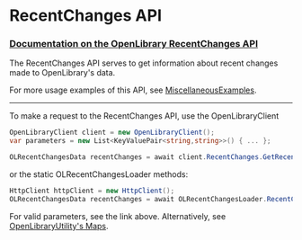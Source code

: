 # RecentChanges API 
### [Documentation on the OpenLibrary RecentChanges API](https://openlibrary.org/dev/docs/api/recentchanges)

The RecentChanges API serves to get information about recent changes made to OpenLibrary's data.

For more usage examples of this API, see [MiscellaneousExamples](https://github.com/Luca3317/OpenLibrary.NET/blob/main/examples/MiscellaneousExamples.cs).
***

To make a request to the RecentChanges API, use the OpenLibraryClient
```csharp
OpenLibraryClient client = new OpenLibraryClient();
var parameters = new List<KeyValuePair<string,string>>() { ... };

OLRecentChangesData recentChanges = await client.RecentChanges.GetRecentChangesAsync(year:"2018", month:"08", kind:"merge-authors", parameters);
```

or the static OLRecentChangesLoader methods:
```csharp
HttpClient httpClient = new HttpClient();
OLRecentChangesData recentChanges = await OLRecentChangesLoader.RecentChanges.GetRecentChangesAsync(year:"2018", month:"08", day:"01", parameters);
```

For valid parameters, see the link above.
Alternatively, see [OpenLibraryUtility's Maps](https://github.com/Luca3317/OpenLibrary.NET/blob/main/docs/Utilities.md#Maps).